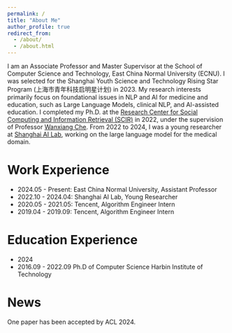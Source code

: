 ```yaml
---
permalink: /
title: "About Me"
author_profile: true
redirect_from: 
  - /about/
  - /about.html
---
```


I am an Associate Professor and Master Supervisor at the School of Computer Science and Technology, East China Normal University (ECNU). 
I was selected for the Shanghai Youth Science and Technology Rising Star Program (上海市青年科技启明星计划) in 2023.
My research interests primarily focus on foundational issues in NLP and AI for medicine and education, such as Large Language Models, clinical NLP, and AI-assisted education. 
I completed my Ph.D. at the [Research Center for Social Computing and Information Retrieval (SCIR)](https://ir.hit.edu.cn/) in 2022, under the supervision of Professor [Wanxiang Che](http://ir.hit.edu.cn/~car/). 
From 2022 to 2024, I was a young researcher at [Shanghai AI Lab](https://www.shlab.org.cn/), working on the large language model for the medical domain.

# Work Experience
* 2024.05 - Present: East China Normal University, Assistant Professor
* 2022.10 - 2024.04: Shanghai AI Lab, Young Researcher
* 2020.05 - 2021.05: Tencent, Algorithm Engineer Intern
* 2019.04 - 2019.09: Tencent, Algorithm Engineer Intern

# Education Experience
* 2024 
* 2016.09 - 2022.09  Ph.D of Computer Science  Harbin Institute of Technology

# News
One paper has been accepted by ACL 2024.
